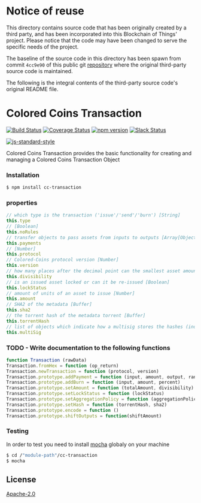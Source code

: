 # Notice of reuse

This directory contains source code that has been originally created by a third party, and has been incorporated into
this Blockchain of Things' project. Please notice that the code may have been changed to serve the specific needs of
the project.

The baseline of the source code in this directory has been spawn from commit `4cc9e90` of this public git [repository](https://github.com/Colored-Coins/Transaction.git)
where the original third-party source code is maintained.

The following is the integral contents of the third-party source code's original README file.

# Colored Coins Transaction
[![Build Status](https://travis-ci.org/Colored-Coins/Transaction.svg?branch=master)](https://travis-ci.org/Colored-Coins/Transaction) [![Coverage Status](https://coveralls.io/repos/Colored-Coins/Transaction/badge.svg?branch=master)](https://coveralls.io/r/Colored-Coins/Transaction?branch=master) [![npm version](https://badge.fury.io/js/cc-transaction.svg)](http://badge.fury.io/js/cc-transaction) [![Slack Status](http://slack.coloredcoins.org/badge.svg)](http://slack.coloredcoins.org)

[![js-standard-style](https://cdn.rawgit.com/feross/standard/master/badge.svg)](https://github.com/feross/standard)

Colored Coins Transaction provides the basic functionality for creating and managing a Colored Coins Transaction Object

### Installation

```sh
$ npm install cc-transaction
```

### properties

```js
// which type is the transaction ('issue'/'send'/'burn') [String]
this.type
// [Boolean]
this.noRules
// transfer objects to pass assets from inputs to outputs [Array[Object]] 
this.payments
// [Number]
this.protocol
// Colored-Coins protocol version [Number]
this.version
// how many places after the decimal point can the smallest asset amount be (for example divisibility 2 => smallest asset amount is 0.01) [Number]
this.divisibility
// is an issued asset locked or can it be re-issued [Boolean]
this.lockStatus
// amount of units of an asset to issue [Number]
this.amount
// SHA2 of the metadata [Buffer]
this.sha2
// the torrent hash of the metadata torrent [Buffer]
this.torrentHash
// list of objects which indicate how a multisig stores the hashes (index and type) [Array[Object]]
this.multiSig
```


### TODO - Write documentation to the following functions

```js
function Transaction (rawData)
Transaction.fromHex = function (op_return)
Transaction.newTransaction = function (protocol, version)
Transaction.prototype.addPayment = function (input, amount, output, range,percent)
Transaction.prototype.addBurn = function (input, amount, percent)
Transaction.prototype.setAmount = function (totalAmount, divisibility)
Transaction.prototype.setLockStatus = function (lockStatus)
Transaction.prototype.setAggregationPolicy = function (aggregationPolicy)
Transaction.prototype.setHash = function (torrentHash, sha2)
Transaction.prototype.encode = function ()
Transaction.prototype.shiftOutputs = function(shiftAmount)

```

### Testing

In order to test you need to install [mocha] globaly on your machine

```sh
$ cd /"module-path"/cc-transaction
$ mocha
```


License
----

[Apache-2.0](http://www.apache.org/licenses/LICENSE-2.0)


[mocha]:https://www.npmjs.com/package/mocha